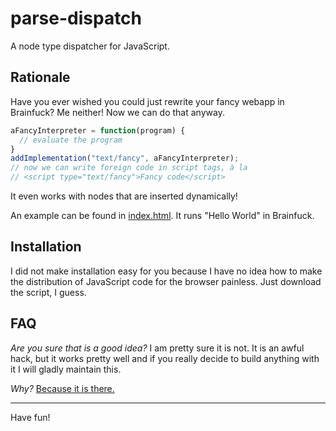 # parse-dispatch

A node type dispatcher for JavaScript.

## Rationale

Have you ever wished you could just rewrite your
fancy webapp in Brainfuck? Me neither! Now we can
do that anyway.

```javascript
aFancyInterpreter = function(program) {
  // evaluate the program
}
addImplementation("text/fancy", aFancyInterpreter);
// now we can write foreign code in script tags, à la
// <script type="text/fancy">Fancy code</script>
```

It even works with nodes that are inserted dynamically!

An example can be found in
[index.html](https://github.com/hellerve/js-parse-dispatch/blob/master/index.html).
It runs "Hello World" in Brainfuck.

## Installation

I did not make installation easy for you because I have
no idea how to make the distribution of JavaScript code
for the browser painless. Just download the script, I guess.

## FAQ

*Are you sure that is a good idea?*
I am pretty sure it is not. It is an awful hack, but
it works pretty well and if you really decide to build
anything with it I will gladly maintain this.

*Why?*
[Because it is there.](https://www.youtube.com/watch?v=jN3439l4HR0)

<hr/>

Have fun!
